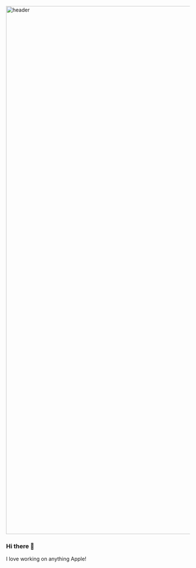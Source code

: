 <img width="1446" alt="header" src="https://github.com/carsongro/carsongro/assets/94569763/28e8d5dc-cf49-4c7a-95ee-25c40891992d">

### Hi there 👋

I love working on anything Apple!
